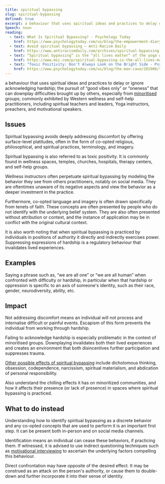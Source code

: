 ```yaml
---
title: spiritual bypassing
slug: spiritual-bypassing
defined: true
excerpt: a behaviour that uses spiritual ideas and practices to delay or ignore acknowledging hardship especially of minoritised groups
Speech: noun
reading:
  - text: What Is Spiritual Bypassing? - Psychology Today
    href: https://www.psychologytoday.com/us/blog/the-empowerment-diary/201901/what-is-spiritual-bypassing
  - text: Avoid spiritual bypassing — Anti-Racism Daily
    href: https://www.antiracismdaily.com/archives/spiritual-bypassing-anti-racism-daily
  - text: “Spiritual bypassing” is the “all lives matter” of the yoga world. Don't buy it
    href: https://www.mic.com/p/spiritual-bypassing-is-the-all-lives-matter-of-the-yoga-world-dont-buy-it-27631880
  - text: "Toxic Positivity: Don't Always Look on the Bright Side - Psychology Today"
    href: https://www.psychologytoday.com/us/blog/the-man-cave/201908/toxic-positivity-dont-always-look-the-bright-side
---
```


a behaviour that uses spiritual ideas and practices to delay or ignore acknowledging hardship; the pursuit of “good vibes only” or “oneness” that can downplay difficulties brought up by others, especially from [minoritised](/definitions/minoritised/) groups; commonly exhibited by Western wellness and self-help practitioners, including spiritual teachers and leaders, Yoga instructors, preachers, and motivational speakers.

## Issues

Spiritual bypassing avoids deeply addressing discomfort by offering surface-level platitudes, often in the form of co-opted religious, philosophical, and spiritual practices, terminology, and imagery. 

Spiritual bypassing is also referred to as toxic positivity. It is commonly found in wellness spaces, temples, churches, hospitals, therapy centers, and self-help groups.

Wellness instructors often perpetuate spiritual bypassing by modeling the behavior they see from others practitioners, notably on social media. They are oftentimes unaware of its negative aspects and view the behavior as a deeper investment in the practice.

Furthermore, co-opted language and imagery is often drawn specifically from tenets of faith. These concepts are often presented by people who do not identify with the underlying belief system. They are also often presented without attribution or context, and the instance of application may be in conflict with the original cultural context.

It is also worth noting that when spiritual bypassing is practiced by individuals in positions of authority it directly and indirectly exercises power. Suppressing expressions of hardship is a regulatory behaviour that invalidates lived experiences.

## Examples

Saying a phrase such as, “we are all one” or “we are all human” when confronted with difficulty or hardship, in particular when that hardship or oppression is specific to an axis of someone's identity, such as their race, gender, neurodiversity, ability, etc.

## Impact

Not addressing discomfort means an individual will not process and internalise difficult or painful events. Escapism of this form prevents the individual from working through hardship. 

Failing to acknowledge hardship is especially problematic in the context of minoritised groups. Downplaying invalidates both their lived experiences and creates an environment that both disincentives further participation and suppresses trauma.

[Other possible effects of spiritual bypassing](https://www.researchgate.net/publication/319321341_The_Opiate_of_the_Masses_Measuring_Spiritual_Bypass_and_Its_Relationship_to_Spirituality_Religion_Mindfulness_Psychological_Distress_and_Personality) include dichotomous thinking, obsession, codependence, narcissism, spiritual materialism, and abdication of personal responsibility.

Also understand the chilling effects it has on minoritized communities, and how it affects their presence (or lack of presence) in spaces where spiritual bypassing is practiced.

## What to do instead

Understanding how to identify spiritual bypassing as a discrete behavior and any co-opted concepts that are used to perform it is an important first step. It can be present both in-person and on social media channels.

Identification means an individual can cease these behaviors, if practicing them. If witnessed, it is advised to use indirect questioning techniques such as [motivational interviewing](https://en.wikipedia.org/wiki/Motivational_interviewing) to ascertain the underlying factors compelling this behaviour. 

Direct confrontation may have opposite of the desired effect. It may be construed as an attack on the person's authority, or cause them to double-down and further incorporate it into their sense of identity.
